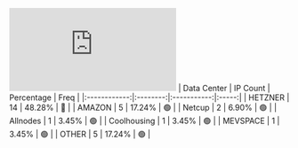 ![Diagramm](https://github.com/111STAVR111/props/blob/main/Celestia/Mainnet/Decentralization/1/README.md)
| Data Center | IP Count | Percentage | Freq |
|:------------:|:--------:|:-----------:|:-----:|
| HETZNER | 14 | 48.28% | 🔴 |
| AMAZON | 5 | 17.24% | 🟢 |
| Netcup | 2 | 6.90% | 🟢 |
| Allnodes | 1 | 3.45% | 🟢 |
| Coolhousing | 1 | 3.45% | 🟢 |
| MEVSPACE | 1 | 3.45% | 🟢 |
| OTHER | 5 | 17.24% | 🟢 |